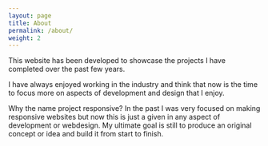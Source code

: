 ```yaml
---
layout: page
title: About
permalink: /about/
weight: 2
---
```

This website has been developed to showcase the projects I have completed over the past few years.

I have always enjoyed working in the industry and think that now is the time to focus more on aspects of development and design that I enjoy.

Why the name project responsive? In the past I was very focused on making responsive websites but now this is just a given in any aspect of development or webdesign. My ultimate goal is still to produce an original concept or idea and build it from start to finish.
